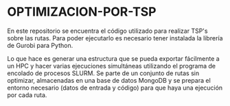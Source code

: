 # OPTIMIZACION-POR-TSP
En este repositorio se encuentra el código utilizado para realizar TSP's sobre las rutas.
Para poder ejecutarlo es necesario tener instalada la librería de Gurobi para Python. 

Lo que hace es generar una estructura que se pueda exportar fácilmente a un HPC y hacer varias ejecuciones simultáneas utilizando el programa de encolado de procesos SLURM. Se parte de un conjunto de rutas sin optimizar, almacenadas en una base de datos MongoDB y se prepara el entorno necesario (datos de entrada y código) para que haya una ejecución por cada ruta.
